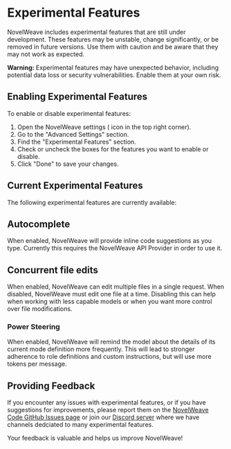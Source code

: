 # Experimental Features

NovelWeave includes experimental features that are still under development. These features may be unstable, change significantly, or be removed in future versions. Use them with caution and be aware that they may not work as expected.

**Warning:** Experimental features may have unexpected behavior, including potential data loss or security vulnerabilities. Enable them at your own risk.

## Enabling Experimental Features

To enable or disable experimental features:

1.  Open the NovelWeave settings (<Codicon name="gear" /> icon in the top right corner).
2.  Go to the "Advanced Settings" section.
3.  Find the "Experimental Features" section.
4.  Check or uncheck the boxes for the features you want to enable or disable.
5.  Click "Done" to save your changes.

## Current Experimental Features

The following experimental features are currently available:

## Autocomplete

When enabled, NovelWeave will provide inline code suggestions as you type. Currently this requires the NovelWeave API Provider in order to use it.

## Concurrent file edits

When enabled, NovelWeave can edit multiple files in a single request. When disabled, NovelWeave must edit one file at a time. Disabling this can help when working with less capable models or when you want more control over file modifications.

### Power Steering

When enabled, NovelWeave will remind the model about the details of its current mode definition more frequently. This will lead to stronger adherence to role definitions and custom instructions, but will use more tokens per message.

## Providing Feedback

If you encounter any issues with experimental features, or if you have suggestions for improvements, please report them on the [NovelWeave Code GitHub Issues page](https://github.com/NovelWeave-Org/novelweave) or join our [Discord server](https://kilo.love/discord) where we have channels dedciated to many experimental features.

Your feedback is valuable and helps us improve NovelWeave!
